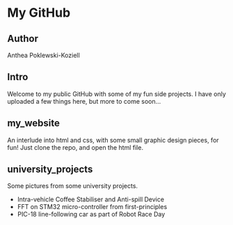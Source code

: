 # My GitHub

## Author
Anthea Poklewski-Koziell

## Intro
Welcome to my public GitHub with some of my fun side projects. I have only uploaded a few things here, but more to come soon...

## my_website
An interlude into html and css, with some small graphic design pieces, for fun! Just clone the repo, and open the html file.

## university_projects
Some pictures from some university projects. 
* Intra-vehicle Coffee Stabiliser and Anti-spill Device
* FFT on STM32 micro-controller from first-principles
* PIC-18 line-following car as part of Robot Race Day

